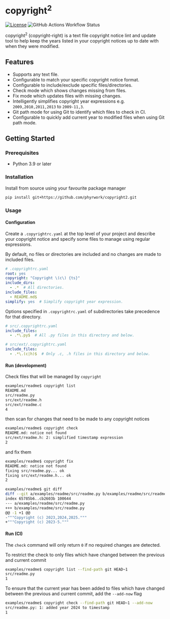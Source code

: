 # copyright<sup>2</sup>

[![License](https://img.shields.io/badge/license-MIT-blue.svg)](LICENSE) ![GitHub Actions Workflow Status](https://img.shields.io/github/actions/workflow/status/phyrwork/copyright2/ci.yaml)

copyright<sup>2</sup> (copyright-right) is a text file copyright notice lint and update
tool to help keep the years listed in your copyright notices up to date with when they
were modified.

## Features

- Supports any text file.
- Configurable to match your specific copyright notice format.
- Configurable to include/exclude specific files/directories.
- Check mode which shows changes missing from files.
- Fix mode which updates files with missing changes.
- Intelligently simplifies copyright year expressions e.g. `2009,2010,2011,2013` to
  `2009-11,3`.
- Git path mode for using Git to identify which files to check in CI.
- Configurable to quickly add current year to modified files when using Git path mode.

## Getting Started

### Prerequisites

- Python 3.9 or later

### Installation

Install from source using your favourite package manager

```bash
pip install git+https://github.com/phyrwork/copyright2.git
```

### Usage

#### Configuration

Create a `.copyrightrc.yaml` at the top level of your project and describe your copyright
notice and specify some files to manage using regular expressions.

By default, no files or directories are included and no changes are made to included
files.

```yaml
# .copyrightrc.yaml
root: yes
copyright: "Copyright \(c\) {ts}"
include_dirs:
  - .*  # All directories.
include_files:
  - README.md$
simplify: yes  # Simplify copyright year expression.
```
   
Options specified in `.copyrightrc.yaml` of subdirectories take precedence for that
directory.

```yaml
# src/.copyrightrc.yaml
include_files:
  - .*\.py$  # All .py files in this directory and below.
```

```yaml
# src/ext/.copyrightrc.yaml
include_files:
  - .*\.(c|h)$  # Only .c, .h files in this directory and below.
```

#### Run (development)

Check files that will be managed by `copyright`

```bash
examples/readme$ copyright list
README.md
src/readme.py
src/ext/readme.h
src/ext/readme.c
4
```

then scan for changes that need to be made to any copyright notices

```bash
examples/readme$ copyright check
README.md: notice not found
src/ext/readme.h: 2: simplified timestamp expression
2
```

and fix them

```bash
examples/readme$ copyright fix
README.md: notice not found
fixing src/readme.py... ok
fixing src/ext/readme.h... ok
2

examples/readme$ git diff
diff --git a/examples/readme/src/readme.py b/examples/readme/src/readme.py
index 65785b6..cb2603b 100644
--- a/examples/readme/src/readme.py
+++ b/examples/readme/src/readme.py
@@ -1 +1 @@
-"""Copyright (c) 2023,2024,2025."""
+"""Copyright (c) 2023-5."""
```

#### Run (CI)

The `check` command will only return `0` if no required changes are detected.

To restrict the check to only files which have changed between the previous and current
commit

```bash
examples/readme$ copyright list --find-path git HEAD~1
src/readme.py
1
```

To ensure that the current year has been added to files which have changed between the
previous and current commit, add the `--add-now` flag

```bash
examples/readme$ copyright check --find-path git HEAD~1 --add-now
src/readme.py: 1: added year 2024 to timestamp
1
```
